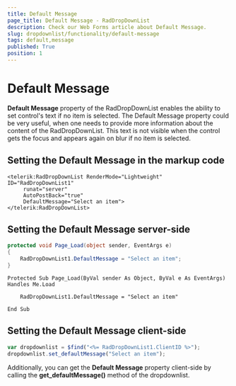 ```yaml
---
title: Default Message
page_title: Default Message - RadDropDownList
description: Check our Web Forms article about Default Message.
slug: dropdownlist/functionality/default-message
tags: default,message
published: True
position: 1
---
```


# Default Message



**Default Message** property of the RadDropDownList enables the ability to set control's text if no item is selected. The Default Message property could be very useful, when one needs to provide more information about the content of the RadDropDownList. This text is not visible when the control gets the focus and appears again on blur if no item is selected.

## Setting the Default Message in the markup code

````ASPNET
<telerik:RadDropDownList RenderMode="Lightweight" ID="RadDropDownList1"
	 runat="server"
	 AutoPostBack="true"
	 DefaultMessage="Select an item">
</telerik:RadDropDownList>
````



## Setting the Default Message server-side



````C#
protected void Page_Load(object sender, EventArgs e)
{
	RadDropDownList1.DefaultMessage = "Select an item";
}
````
````VB.NET
Protected Sub Page_Load(ByVal sender As Object, ByVal e As EventArgs) Handles Me.Load

	RadDropDownList1.DefaultMessage = "Select an item"

End Sub
````


## Setting the Default Message client-side

````JavaScript
var dropdownlist = $find("<%= RadDropDownList1.ClientID %>");
dropdownlist.set_defaultMessage("Select an item");
````



Additionally, you can get the **Default Message** property client-side by calling the **get_defaultMessage()** method of the dropdownlist.
